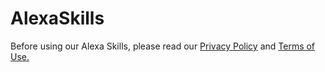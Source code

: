 # AlexaSkills

Before using our Alexa Skills, please read our [Privacy Policy](PrivacyPolicy.md) and [Terms of Use.](TermsOfUse.md)
